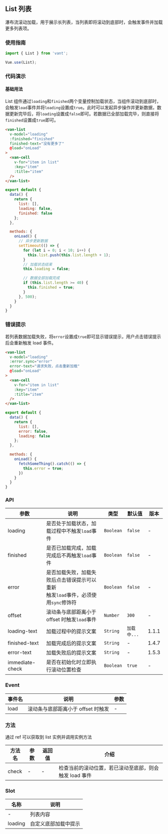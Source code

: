 ## List 列表
瀑布流滚动加载，用于展示长列表，当列表即将滚动到底部时，会触发事件并加载更多列表项。

### 使用指南
``` javascript
import { List } from 'vant';

Vue.use(List);
```

### 代码演示

#### 基础用法

List 组件通过`loading`和`finished`两个变量控制加载状态，当组件滚动到底部时，会触发`load`事件并将`loading`设置成`true`。此时可以发起异步操作并更新数据，数据更新完毕后，将`loading`设置成`false`即可。若数据已全部加载完毕，则直接将`finished`设置成`true`即可。

```html
<van-list
  v-model="loading"
  :finished="finished"
  finished-text="没有更多了"
  @load="onLoad"
>
  <van-cell
    v-for="item in list"
    :key="item"
    :title="item"
  />
</van-list>
```

```js
export default {
  data() {
    return {
      list: [],
      loading: false,
      finished: false
    };
  },

  methods: {
    onLoad() {
      // 异步更新数据
      setTimeout(() => {
        for (let i = 0; i < 10; i++) {
          this.list.push(this.list.length + 1);
        }
        // 加载状态结束
        this.loading = false;

        // 数据全部加载完成
        if (this.list.length >= 40) {
          this.finished = true;
        }
      }, 500);
    }
  }
}
```

### 错误提示

若列表数据加载失败，将`error`设置成`true`即可显示错误提示，用户点击错误提示后会重新触发 load 事件。

```html
<van-list
  v-model="loading"
  :error.sync="error"
  error-text="请求失败，点击重新加载"
  @load="onLoad"
>
  <van-cell
    v-for="item in list"
    :key="item"
    :title="item"
  />
</van-list>
```

```js
export default {
  data() {
    return {
      list: [],
      error: false,
      loading: false
    };
  },

  methods: {
    onLoad() {
      fetchSomeThing().catch(() => {
        this.error = true;
      })
    }
  }
}
```

### API

| 参数 | 说明 | 类型 | 默认值 | 版本 |
|------|------|------|------|------|
| loading | 是否处于加载状态，加载过程中不触发`load`事件 | `Boolean` | `false` | - |
| finished | 是否已加载完成，加载完成后不再触发`load`事件 | `Boolean` | `false` | - |
| error | 是否加载失败，加载失败后点击错误提示可以重新<br>触发`load`事件，必须使用`sync`修饰符 | `Boolean` | `false` | - |
| offset | 滚动条与底部距离小于 offset 时触发`load`事件 | `Number` | `300` | - |
| loading-text | 加载过程中的提示文案 | `String` | `加载中...` | 1.1.1 |
| finished-text | 加载完成后的提示文案 | `String` | - | 1.4.7 |
| error-text | 加载失败后的提示文案 | `String` | - | 1.5.3 |
| immediate-check | 是否在初始化时立即执行滚动位置检查 | `Boolean` | `true` | - |

### Event

| 事件名 | 说明 | 参数 |
|------|------|------|
| load | 滚动条与底部距离小于 offset 时触发 | - |

### 方法

通过 ref 可以获取到 list 实例并调用实例方法

| 方法名 | 参数 | 返回值 | 介绍 |
|------|------|------|------|
| check | - | - | 检查当前的滚动位置，若已滚动至底部，则会触发 load 事件 |

### Slot

| 名称 | 说明 |
|------|------|
| - | 列表内容 |
| loading | 自定义底部加载中提示 |
